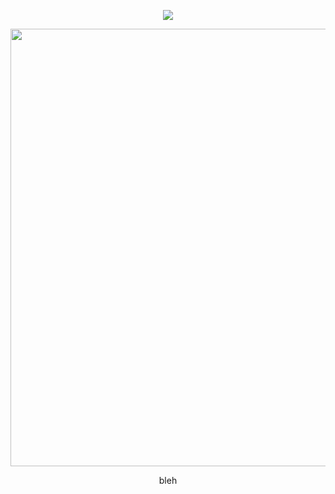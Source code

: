 <div align="center">
  
  <a href="">![](https://komarev.com/ghpvc/?username=eternalrecluse&color=5D5383&label=♱&base=8970)</a>

</div>
<p align="center"> <img width="700" src="https://64.media.tumblr.com/a62279264c4fd80a6860c6e0fa10b64c/ea62c093d532c8b3-11/s2048x3072/ca9d9a3226f89ca3fc9c18abf291041818761d16.pnj" </p>

<p align="center">bleh</p>

<div align="center">







